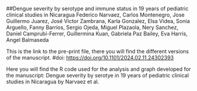 ##Dengue severity by serotype and immune status in 19 years of pediatric clinical studies in Nicaragua
Federico Narvaez, Carlos Montenegro,  Jose Guillermo Juarez,  José Victor Zambrana, Karla Gonzalez, Elsa Videa, Sonia Arguello, Fanny Barrios, Sergio Ojeda, Miguel Plazaola, Nery Sanchez, Daniel Camprubí-Ferrer, Guillermina Kuan, Gabriela Paz Bailey, Eva Harris, Angel Balmaseda

This is the link to the pre-print file, there you will find the different versions of the manuscript.
#doi: https://doi.org/10.1101/2024.02.11.24302393

Here you will find the R code used for the analysis and graph developed for the manuscript: Dengue severity by serotye in 19 years of pediatric clinical studies in Nicaragua by Narvaez et al. 
